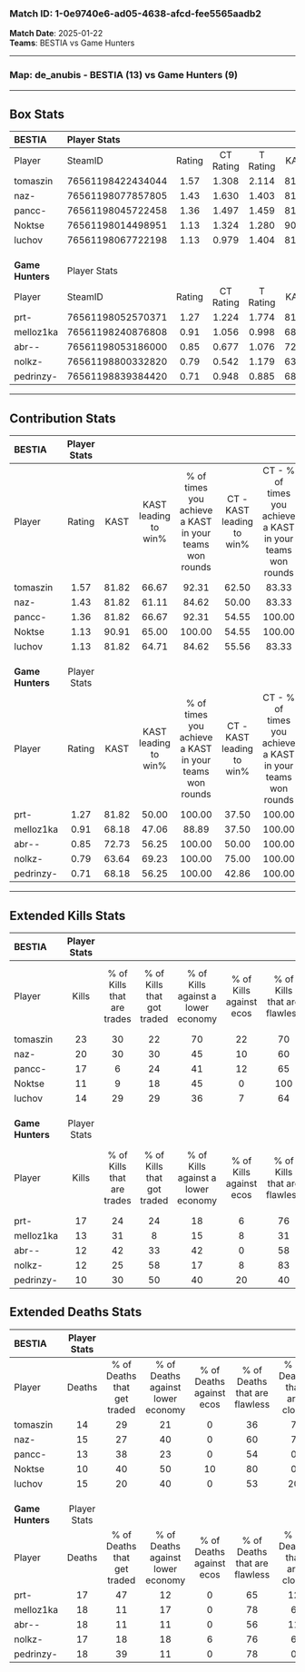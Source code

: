 ### Match ID: 1-0e9740e6-ad05-4638-afcd-fee5565aadb2  
**Match Date**: 2025-01-22  
**Teams**: BESTIA vs Game Hunters  

---  

### **Map**: de_anubis - BESTIA (13) vs Game Hunters (9)  
---  

## Box Stats  

| **BESTIA**       | Player Stats      |        |           |          |       |       |       |         |        |      |     |
| :- | :- | :-: | :-: | :-: | :-: | :-: | :-: | :-: | :-: | :-: | :-: |
| Player           | SteamID           | Rating | CT Rating | T Rating | KAST  |  ADR  | Kills | Assists | Deaths | K/D  | HS% |
| tomaszin         | 76561198422434044 |  1.57  |   1.308   |  2.114   | 81.82 | 101.3 |  23   |    6    |   14   | 1.64 | 13  |
| naz-             | 76561198077857805 |  1.43  |   1.630   |  1.403   | 81.82 | 100.6 |  20   |    6    |   15   | 1.33 | 25  |
| pancc-           | 76561198045722458 |  1.36  |   1.497   |  1.459   | 81.82 | 95.8  |  17   |    9    |   13   | 1.31 | 52  |
| Noktse           | 76561198014498951 |  1.13  |   1.324   |  1.280   | 90.91 | 60.7  |  11   |    4    |   10   | 1.10 | 36  |
| luchov           | 76561198067722198 |  1.13  |   0.979   |  1.404   | 81.82 | 76.6  |  14   |    9    |   15   | 0.93 | 71  |
|                  |                   |        |           |          |       |       |       |         |        |      |     |
|                  |                   |        |           |          |       |       |       |         |        |      |     |
|                  |                   |        |           |          |       |       |       |         |        |      |     |
| **Game Hunters** | Player Stats      |        |           |          |       |       |       |         |        |      |     |
| Player           | SteamID           | Rating | CT Rating | T Rating | KAST  |  ADR  | Kills | Assists | Deaths | K/D  | HS% |
| prt-             | 76561198052570371 |  1.27  |   1.224   |  1.774   | 81.82 | 104.7 |  17   |    4    |   17   | 1.00 | 70  |
| melloz1ka        | 76561198240876808 |  0.91  |   1.056   |  0.998   | 68.18 | 79.0  |  13   |    5    |   18   | 0.72 | 46  |
| abr--            | 76561198053186000 |  0.85  |   0.677   |  1.076   | 72.73 | 61.0  |  12   |    5    |   18   | 0.67 | 41  |
| nolkz-           | 76561198800332820 |  0.79  |   0.542   |  1.179   | 63.64 | 57.6  |  12   |    5    |   17   | 0.71 | 50  |
| pedrinzy-        | 76561198839384420 |  0.71  |   0.948   |  0.885   | 68.18 | 52.2  |  10   |    6    |   18   | 0.56 | 80  |
---  

## Contribution Stats  

| **BESTIA**       | Player Stats |       |                      |                                                        |                           |                                                             |                          |                                                            |
| :- | :-: | :-: | :-: | :-: | :-: | :-: | :-: | :-: |
| Player           |    Rating    | KAST  | KAST leading to win% | % of times you achieve a KAST in your teams won rounds | CT - KAST leading to win% | CT - % of times you achieve a KAST in your teams won rounds | T - KAST leading to win% | T - % of times you achieve a KAST in your teams won rounds |
| tomaszin         |     1.57     | 81.82 |        66.67         |                         92.31                          |           62.50           |                            83.33                            |          70.00           |                           100.00                           |
| naz-             |     1.43     | 81.82 |        61.11         |                         84.62                          |           50.00           |                            83.33                            |          75.00           |                           85.71                            |
| pancc-           |     1.36     | 81.82 |        66.67         |                         92.31                          |           54.55           |                           100.00                            |          85.71           |                           85.71                            |
| Noktse           |     1.13     | 90.91 |        65.00         |                         100.00                         |           54.55           |                           100.00                            |          77.78           |                           100.00                           |
| luchov           |     1.13     | 81.82 |        64.71         |                         84.62                          |           55.56           |                            83.33                            |          75.00           |                           85.71                            |
|                  |              |       |                      |                                                        |                           |                                                             |                          |                                                            |
|                  |              |       |                      |                                                        |                           |                                                             |                          |                                                            |
|                  |              |       |                      |                                                        |                           |                                                             |                          |                                                            |
| **Game Hunters** | Player Stats |       |                      |                                                        |                           |                                                             |                          |                                                            |
| Player           |    Rating    | KAST  | KAST leading to win% | % of times you achieve a KAST in your teams won rounds | CT - KAST leading to win% | CT - % of times you achieve a KAST in your teams won rounds | T - KAST leading to win% | T - % of times you achieve a KAST in your teams won rounds |
| prt-             |     1.27     | 81.82 |        50.00         |                         100.00                         |           37.50           |                           100.00                            |          60.00           |                           100.00                           |
| melloz1ka        |     0.91     | 68.18 |        47.06         |                         88.89                          |           37.50           |                           100.00                            |          55.56           |                           83.33                            |
| abr--            |     0.85     | 72.73 |        56.25         |                         100.00                         |           50.00           |                           100.00                            |          60.00           |                           100.00                           |
| nolkz-           |     0.79     | 63.64 |        69.23         |                         100.00                         |           75.00           |                           100.00                            |          66.67           |                           100.00                           |
| pedrinzy-        |     0.71     | 68.18 |        56.25         |                         100.00                         |           42.86           |                           100.00                            |          66.67           |                           100.00                           |
---  

## Extended Kills Stats  

| **BESTIA**       | Player Stats |                            |                            |                                    |                         |                              |                                 |                                       |                    |           |
| :- | :-: | :-: | :-: | :-: | :-: | :-: | :-: | :-: | :-: | :-: |
| Player           |    Kills     | % of Kills that are trades | % of Kills that got traded | % of Kills against a lower economy | % of Kills against ecos | % of Kills that are flawless | % of Kills that are close duels | % of Kills that are assisted by flash | Pistol Round Kills | AWP Kills |
| tomaszin         |      23      |             30             |             22             |                 70                 |           22            |              70              |                0                |                   0                   |         0          |     0     |
| naz-             |      20      |             30             |             30             |                 45                 |           10            |              60              |               15                |                   0                   |         1          |     0     |
| pancc-           |      17      |             6              |             24             |                 41                 |           12            |              65              |                6                |                   6                   |         1          |     0     |
| Noktse           |      11      |             9              |             18             |                 45                 |            0            |             100              |                9                |                   0                   |         0          |     6     |
| luchov           |      14      |             29             |             29             |                 36                 |            7            |              64              |                7                |                   0                   |         1          |     0     |
|                  |              |                            |                            |                                    |                         |                              |                                 |                                       |                    |           |
|                  |              |                            |                            |                                    |                         |                              |                                 |                                       |                    |           |
|                  |              |                            |                            |                                    |                         |                              |                                 |                                       |                    |           |
| **Game Hunters** | Player Stats |                            |                            |                                    |                         |                              |                                 |                                       |                    |           |
| Player           |    Kills     | % of Kills that are trades | % of Kills that got traded | % of Kills against a lower economy | % of Kills against ecos | % of Kills that are flawless | % of Kills that are close duels | % of Kills that are assisted by flash | Pistol Round Kills | AWP Kills |
| prt-             |      17      |             24             |             24             |                 18                 |            6            |              76              |                0                |                   0                   |         4          |     0     |
| melloz1ka        |      13      |             31             |             8              |                 15                 |            8            |              31              |               15                |                   0                   |         1          |     3     |
| abr--            |      12      |             42             |             33             |                 42                 |            0            |              58              |               17                |                   8                   |         0          |     0     |
| nolkz-           |      12      |             25             |             58             |                 17                 |            8            |              83              |                0                |                  25                   |         2          |     0     |
| pedrinzy-        |      10      |             30             |             50             |                 40                 |           20            |              40              |               10                |                   0                   |         1          |     0     |
## Extended Deaths Stats  

| **BESTIA**       | Player Stats |                             |                                   |                          |                               |                            |                           |               |
| :- | :-: | :-: | :-: | :-: | :-: | :-: | :-: | :-: |
| Player           |    Deaths    | % of Deaths that get traded | % of Deaths against lower economy | % of Deaths against ecos | % of Deaths that are flawless | % of Deaths that are close | % of Deaths while blinded | Deaths to AWP |
| tomaszin         |      14      |             29              |                21                 |            0             |              36               |             7              |             7             |       2       |
| naz-             |      15      |             27              |                40                 |            0             |              60               |             7              |             7             |       0       |
| pancc-           |      13      |             38              |                23                 |            0             |              54               |             0              |             0             |       0       |
| Noktse           |      10      |             40              |                50                 |            10            |              80               |             0              |             0             |       0       |
| luchov           |      15      |             20              |                40                 |            0             |              53               |             20             |            13             |       1       |
|                  |              |                             |                                   |                          |                               |                            |                           |               |
|                  |              |                             |                                   |                          |                               |                            |                           |               |
|                  |              |                             |                                   |                          |                               |                            |                           |               |
| **Game Hunters** | Player Stats |                             |                                   |                          |                               |                            |                           |               |
| Player           |    Deaths    | % of Deaths that get traded | % of Deaths against lower economy | % of Deaths against ecos | % of Deaths that are flawless | % of Deaths that are close | % of Deaths while blinded | Deaths to AWP |
| prt-             |      17      |             47              |                12                 |            0             |              65               |             12             |             0             |       1       |
| melloz1ka        |      18      |             11              |                17                 |            0             |              78               |             6              |             6             |       4       |
| abr--            |      18      |             11              |                11                 |            0             |              56               |             11             |             0             |       0       |
| nolkz-           |      17      |             18              |                18                 |            6             |              76               |             6              |             0             |       0       |
| pedrinzy-        |      18      |             39              |                11                 |            0             |              78               |             0              |             0             |       1       |
